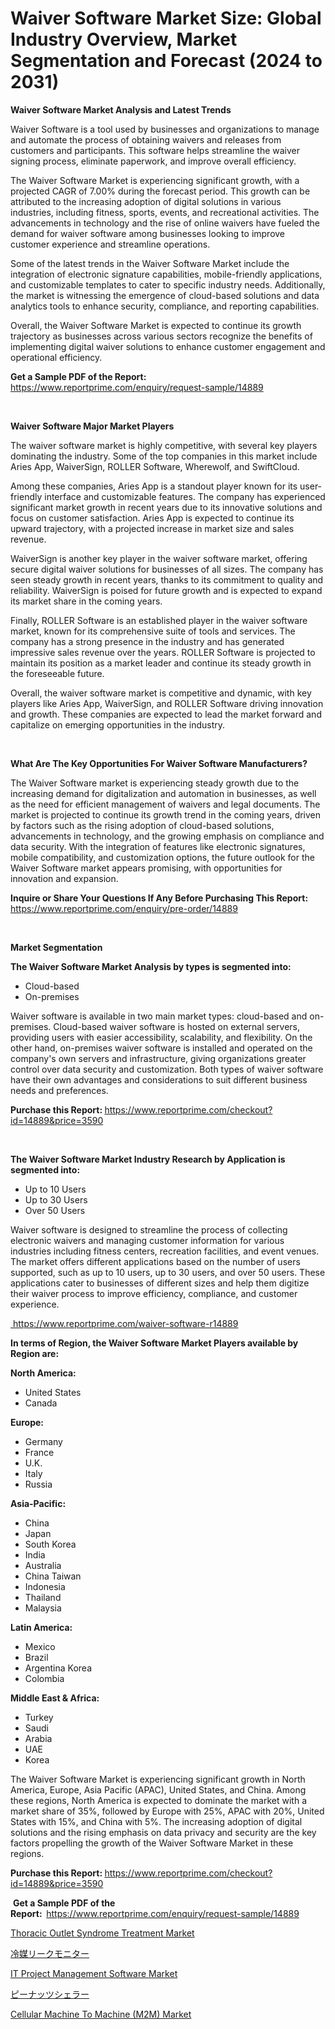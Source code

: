 <p><h1>Waiver Software Market Size: Global Industry Overview, Market Segmentation and Forecast (2024 to 2031)</h1></p><p><strong>Waiver Software Market Analysis and Latest Trends</strong></p>
<p><p>Waiver Software is a tool used by businesses and organizations to manage and automate the process of obtaining waivers and releases from customers and participants. This software helps streamline the waiver signing process, eliminate paperwork, and improve overall efficiency.</p><p>The Waiver Software Market is experiencing significant growth, with a projected CAGR of 7.00% during the forecast period. This growth can be attributed to the increasing adoption of digital solutions in various industries, including fitness, sports, events, and recreational activities. The advancements in technology and the rise of online waivers have fueled the demand for waiver software among businesses looking to improve customer experience and streamline operations.</p><p>Some of the latest trends in the Waiver Software Market include the integration of electronic signature capabilities, mobile-friendly applications, and customizable templates to cater to specific industry needs. Additionally, the market is witnessing the emergence of cloud-based solutions and data analytics tools to enhance security, compliance, and reporting capabilities.</p><p>Overall, the Waiver Software Market is expected to continue its growth trajectory as businesses across various sectors recognize the benefits of implementing digital waiver solutions to enhance customer engagement and operational efficiency.</p></p>
<p><strong>Get a Sample PDF of the Report:&nbsp;</strong> <a href="https://www.reportprime.com/enquiry/request-sample/14889">https://www.reportprime.com/enquiry/request-sample/14889</a></p>
<p>&nbsp;</p>
<p><strong>Waiver Software Major Market Players</strong></p>
<p><p>The waiver software market is highly competitive, with several key players dominating the industry. Some of the top companies in this market include Aries App, WaiverSign, ROLLER Software, Wherewolf, and SwiftCloud.</p><p>Among these companies, Aries App is a standout player known for its user-friendly interface and customizable features. The company has experienced significant market growth in recent years due to its innovative solutions and focus on customer satisfaction. Aries App is expected to continue its upward trajectory, with a projected increase in market size and sales revenue.</p><p>WaiverSign is another key player in the waiver software market, offering secure digital waiver solutions for businesses of all sizes. The company has seen steady growth in recent years, thanks to its commitment to quality and reliability. WaiverSign is poised for future growth and is expected to expand its market share in the coming years.</p><p>Finally, ROLLER Software is an established player in the waiver software market, known for its comprehensive suite of tools and services. The company has a strong presence in the industry and has generated impressive sales revenue over the years. ROLLER Software is projected to maintain its position as a market leader and continue its steady growth in the foreseeable future.</p><p>Overall, the waiver software market is competitive and dynamic, with key players like Aries App, WaiverSign, and ROLLER Software driving innovation and growth. These companies are expected to lead the market forward and capitalize on emerging opportunities in the industry.</p></p>
<p>&nbsp;</p>
<p><strong>What Are The Key Opportunities For Waiver Software Manufacturers?</strong></p>
<p><p>The Waiver Software market is experiencing steady growth due to the increasing demand for digitalization and automation in businesses, as well as the need for efficient management of waivers and legal documents. The market is projected to continue its growth trend in the coming years, driven by factors such as the rising adoption of cloud-based solutions, advancements in technology, and the growing emphasis on compliance and data security. With the integration of features like electronic signatures, mobile compatibility, and customization options, the future outlook for the Waiver Software market appears promising, with opportunities for innovation and expansion.</p></p>
<p><strong>Inquire or Share Your Questions If Any Before Purchasing This Report:</strong> <a href="https://www.reportprime.com/enquiry/pre-order/14889">https://www.reportprime.com/enquiry/pre-order/14889</a></p>
<p>&nbsp;</p>
<p><strong>Market Segmentation</strong></p>
<p><strong>The Waiver Software Market Analysis by types is segmented into:</strong></p>
<p><ul><li>Cloud-based</li><li>On-premises</li></ul></p>
<p><p>Waiver software is available in two main market types: cloud-based and on-premises. Cloud-based waiver software is hosted on external servers, providing users with easier accessibility, scalability, and flexibility. On the other hand, on-premises waiver software is installed and operated on the company's own servers and infrastructure, giving organizations greater control over data security and customization. Both types of waiver software have their own advantages and considerations to suit different business needs and preferences.</p></p>
<p><strong>Purchase this Report:&nbsp;</strong><a href="https://www.reportprime.com/checkout?id=14889&price=3590">https://www.reportprime.com/checkout?id=14889&price=3590</a></p>
<p>&nbsp;</p>
<p><strong>The Waiver Software Market Industry Research by Application is segmented into:</strong></p>
<p><ul><li>Up to 10 Users</li><li>Up to 30 Users</li><li>Over 50 Users</li></ul></p>
<p><p>Waiver software is designed to streamline the process of collecting electronic waivers and managing customer information for various industries including fitness centers, recreation facilities, and event venues. The market offers different applications based on the number of users supported, such as up to 10 users, up to 30 users, and over 50 users. These applications cater to businesses of different sizes and help them digitize their waiver process to improve efficiency, compliance, and customer experience.</p></p>
<p><a href="https://www.reportprime.com/waiver-software-r14889">&nbsp;https://www.reportprime.com/waiver-software-r14889</a></p>
<p><strong>In terms of Region, the Waiver Software Market Players available by Region are:</strong></p>
<p>
    <p> <strong> North America: </strong>
        <ul>
            <li>United States</li>
            <li>Canada</li>
        </ul>
        </p> 
    <p> <strong> Europe: </strong>
        <ul>
            <li>Germany</li>
            <li>France</li>
            <li>U.K.</li>
            <li>Italy</li>
            <li>Russia</li>
        </ul>
        </p> 
    <p> <strong> Asia-Pacific: </strong>
        <ul>
            <li>China</li>
            <li>Japan</li>
            <li>South Korea</li>
            <li>India</li>
            <li>Australia</li>
            <li>China Taiwan</li>
            <li>Indonesia</li>
            <li>Thailand</li>
            <li>Malaysia</li>
        </ul>
        </p> 
    <p> <strong> Latin America: </strong>
        <ul>
            <li>Mexico</li>
            <li>Brazil</li>
            <li>Argentina Korea</li>
            <li>Colombia</li>
        </ul>
        </p> 
    <p> <strong> Middle East & Africa: </strong>
        <ul>
            <li>Turkey</li>
            <li>Saudi</li>
            <li>Arabia</li>
            <li>UAE</li>
            <li>Korea</li>
        </ul>
    </p>
    </p>
<p><p>The Waiver Software Market is experiencing significant growth in North America, Europe, Asia Pacific (APAC), United States, and China. Among these regions, North America is expected to dominate the market with a market share of 35%, followed by Europe with 25%, APAC with 20%, United States with 15%, and China with 5%. The increasing adoption of digital solutions and the rising emphasis on data privacy and security are the key factors propelling the growth of the Waiver Software Market in these regions.</p></p>
<p><strong>Purchase this Report: </strong><a href="https://www.reportprime.com/checkout?id=14889&price=3590">https://www.reportprime.com/checkout?id=14889&price=3590</a></p>
<p>&nbsp;<strong>Get a Sample PDF of the Report:&nbsp;&nbsp;</strong><a href="https://www.reportprime.com/enquiry/request-sample/14889">https://www.reportprime.com/enquiry/request-sample/14889</a></p>
<p><strong></strong></p>
<p><p><a href="https://issuu.com/reportprime-2/docs/thoracic-outlet-syndrome-treatment-market-size-203">Thoracic Outlet Syndrome Treatment Market</a></p><p><a href="https://medium.com/@josuehezog2023/%E6%AC%A1%E3%81%AE%E6%96%87%E7%AB%A0%E3%82%92%E6%97%A5%E6%9C%AC%E8%AA%9E%E3%81%AB%E7%BF%BB%E8%A8%B3%E3%81%99%E3%82%8B%E3%81%A8-2024%E5%B9%B4%E3%81%8B%E3%82%892031%E5%B9%B4%E3%81%AE%E5%86%B7%E5%AA%92%E6%BC%8F%E3%82%8C%E3%83%A2%E3%83%8B%E3%82%BF%E3%83%BC%E5%B8%82%E5%A0%B4%E3%81%AE%E6%88%90%E9%95%B7%E8%A6%8B%E9%80%9A%E3%81%97%E3%81%AF-%E5%B8%82%E5%A0%B4%E3%81%AE%E3%83%88%E3%83%AC%E3%83%B3%E3%83%89%E5%88%86%E6%9E%90%E3%81%AB%E3%82%88%E3%82%8B%E3%82%A2%E3%83%97%E3%83%AA%E3%82%B1%E3%83%BC%E3%82%B7%E3%83%A7%E3%83%B3-%E5%9C%B0%E5%9F%9F%E3%81%AE%E8%A6%8B%E9%80%9A%E3%81%97-%E5%8F%8E%E7%9B%8A%E3%81%AB%E5%AF%BE%E3%81%97-4-9-%E3%81%AEcagr%E3%81%A7%E6%8E%A8%E6%B8%AC%E3%81%95%E3%82%8C%E3%81%A6%E3%81%84%E3%81%BE%E3%81%99-d13cd820bffc">冷媒リークモニター</a></p><p><a href="https://github.com/CliffMedina6/Market-Research-Report-List-5/blob/main/it-project-management-software-market.md">IT Project Management Software Market</a></p><p><a href="https://medium.com/@stevencornish04/%E3%83%94%E3%83%BC%E3%83%8A%E3%83%83%E3%83%84%E3%82%B7%E3%82%A7%E3%83%A9%E3%83%BC%E5%B8%82%E5%A0%B4%E3%81%AE%E6%96%B0%E8%88%88%E3%83%88%E3%83%AC%E3%83%B3%E3%83%89-2024%E5%B9%B4%E3%81%8B%E3%82%892031%E5%B9%B4%E3%81%BE%E3%81%A7%E3%81%AE%E3%82%B0%E3%83%AD%E3%83%BC%E3%83%90%E3%83%AB%E5%B1%95%E6%9C%9B%E3%81%A8%E5%B0%86%E6%9D%A5%E3%81%AE%E8%A6%8B%E9%80%9A%E3%81%97-36f4a3ff03e1">ピーナッツシェラー</a></p><p><a href="https://www.linkedin.com/pulse/cellular-machine-m2m-market-forecasts-trends-impact-analysis-zz6zc">Cellular Machine To Machine (M2M) Market</a></p></p>